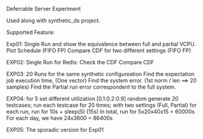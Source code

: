 Deferrable Server Experiment

Used along with synthetic_ds project.

Supported Feature:

Exp01: Single Run and show the equivalence between full and partial VCPU.
	Plot Schedule (FIFO FP)
	Compare CDF for two different settings (FIFO FP)

EXP02: Single Run for Redis: Check the CDF
	Compare CDF

EXP03: 20 Runs for the same synthetic configureation 
	Find the expectation job execution time, (One vector)
	Find the system error. (1st norm / len ==> 20 samples)
	Find the Partial run error correspondent to the full system.

EXP04: for 5 set different utilization [0.1:0.2:0.9]
		random generate 20 testcases;
		run each testcase for 20 times; with two settings (Full, Partial)
		for each run, run for 10s + sleep(5) (15s)
	In total, run for 5x20x40x15 = 60000s
	For each day, we have 24x3600 = 86400s

EXP05: The sporadic version for Exp01
